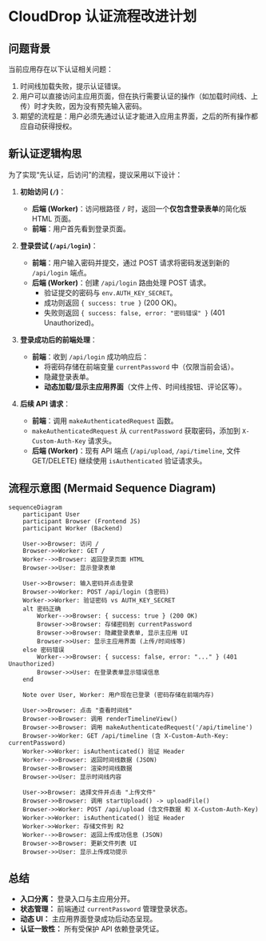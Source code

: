 # CloudDrop 认证流程改进计划

## 问题背景

当前应用存在以下认证相关问题：
1.  时间线加载失败，提示认证错误。
2.  用户可以直接访问主应用页面，但在执行需要认证的操作（如加载时间线、上传）时才失败，因为没有预先输入密码。
3.  期望的流程是：用户必须先通过认证才能进入应用主界面，之后的所有操作都应自动获得授权。

## 新认证逻辑构思

为了实现“先认证，后访问”的流程，提议采用以下设计：

1.  **初始访问 (`/`)**：
    *   **后端 (Worker)**：访问根路径 `/` 时，返回一个**仅包含登录表单**的简化版 HTML 页面。
    *   **前端**：用户首先看到登录页面。

2.  **登录尝试 (`/api/login`)**：
    *   **前端**：用户输入密码并提交，通过 POST 请求将密码发送到新的 `/api/login` 端点。
    *   **后端 (Worker)**：创建 `/api/login` 路由处理 POST 请求。
        *   验证提交的密码与 `env.AUTH_KEY_SECRET`。
        *   成功则返回 `{ success: true }` (200 OK)。
        *   失败则返回 `{ success: false, error: "密码错误" }` (401 Unauthorized)。

3.  **登录成功后的前端处理**：
    *   **前端**：收到 `/api/login` 成功响应后：
        *   将密码存储在前端变量 `currentPassword` 中（仅限当前会话）。
        *   隐藏登录表单。
        *   **动态加载/显示主应用界面**（文件上传、时间线按钮、评论区等）。

4.  **后续 API 请求**：
    *   **前端**：调用 `makeAuthenticatedRequest` 函数。
    *   `makeAuthenticatedRequest` 从 `currentPassword` 获取密码，添加到 `X-Custom-Auth-Key` 请求头。
    *   **后端 (Worker)**：现有 API 端点 (`/api/upload`, `/api/timeline`, 文件 GET/DELETE) 继续使用 `isAuthenticated` 验证请求头。

## 流程示意图 (Mermaid Sequence Diagram)

```mermaid
sequenceDiagram
    participant User
    participant Browser (Frontend JS)
    participant Worker (Backend)

    User->>Browser: 访问 /
    Browser->>Worker: GET /
    Worker-->>Browser: 返回登录页面 HTML
    Browser->>User: 显示登录表单

    User->>Browser: 输入密码并点击登录
    Browser->>Worker: POST /api/login (含密码)
    Worker->>Worker: 验证密码 vs AUTH_KEY_SECRET
    alt 密码正确
        Worker-->>Browser: { success: true } (200 OK)
        Browser->>Browser: 存储密码到 currentPassword
        Browser->>Browser: 隐藏登录表单, 显示主应用 UI
        Browser->>User: 显示主应用界面 (上传/时间线等)
    else 密码错误
        Worker-->>Browser: { success: false, error: "..." } (401 Unauthorized)
        Browser->>User: 在登录表单显示错误信息
    end

    Note over User, Worker: 用户现在已登录 (密码存储在前端内存)

    User->>Browser: 点击 "查看时间线"
    Browser->>Browser: 调用 renderTimelineView()
    Browser->>Browser: 调用 makeAuthenticatedRequest('/api/timeline')
    Browser->>Worker: GET /api/timeline (含 X-Custom-Auth-Key: currentPassword)
    Worker->>Worker: isAuthenticated() 验证 Header
    Worker-->>Browser: 返回时间线数据 (JSON)
    Browser->>Browser: 渲染时间线数据
    Browser->>User: 显示时间线内容

    User->>Browser: 选择文件并点击 "上传文件"
    Browser->>Browser: 调用 startUpload() -> uploadFile()
    Browser->>Worker: POST /api/upload (含文件数据 和 X-Custom-Auth-Key)
    Worker->>Worker: isAuthenticated() 验证 Header
    Worker->>Worker: 存储文件到 R2
    Worker-->>Browser: 返回上传成功信息 (JSON)
    Browser->>Browser: 更新文件列表 UI
    Browser->>User: 显示上传成功提示
```

## 总结

*   **入口分离：** 登录入口与主应用分开。
*   **状态管理：** 前端通过 `currentPassword` 管理登录状态。
*   **动态 UI：** 主应用界面登录成功后动态呈现。
*   **认证一致性：** 所有受保护 API 依赖登录凭证。